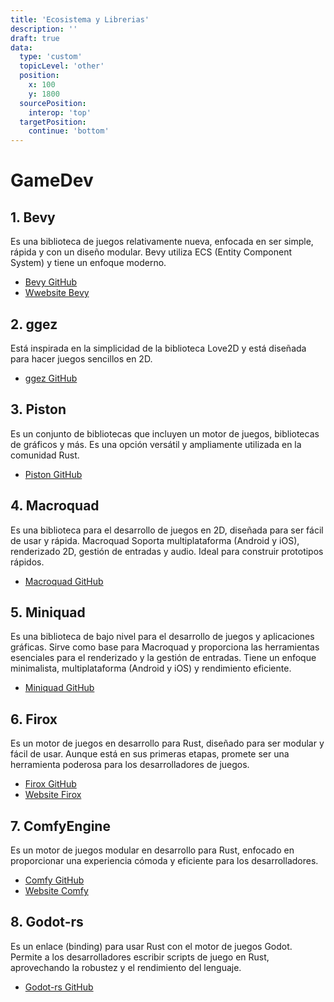 ```yaml
---
title: 'Ecosistema y Librerias'
description: ''
draft: true
data:
  type: 'custom'
  topicLevel: 'other'
  position:
    x: 100
    y: 1800
  sourcePosition:
    interop: 'top'
  targetPosition: 
    continue: 'bottom'
---
```

# GameDev

## 1. Bevy
Es una biblioteca de juegos relativamente nueva, enfocada en ser simple, rápida y con un diseño modular. Bevy utiliza ECS (Entity Component System) y tiene un enfoque moderno.

* [Bevy GitHub](https://github.com/bevyengine/bevy)
* [Wwebsite Bevy](https://bevyengine.org/)
  
## 2. ggez
Está inspirada en la simplicidad de la biblioteca Love2D y está diseñada para hacer juegos sencillos en 2D.

* [ggez GitHub](https://github.com/ggez/ggez)

## 3. Piston
Es un conjunto de bibliotecas que incluyen un motor de juegos, bibliotecas de gráficos y más. Es una opción versátil y ampliamente utilizada en la comunidad Rust.

* [Piston GitHub](https://github.com/PistonDevelopers/piston)

## 4. Macroquad 
Es una biblioteca para el desarrollo de juegos en 2D, diseñada para ser fácil de usar y rápida. Macroquad Soporta multiplataforma (Android y iOS), renderizado 2D, gestión de entradas y audio. Ideal para construir prototipos rápidos.


* [Macroquad GitHub](https://github.com/not-fl3/macroquad)

## 5. Miniquad
Es una biblioteca de bajo nivel para el desarrollo de juegos y aplicaciones gráficas. Sirve como base para Macroquad y proporciona las herramientas esenciales para el renderizado y la gestión de entradas. Tiene un enfoque minimalista, multiplataforma (Android y iOS) y rendimiento eficiente.

* [Miniquad GitHub](https://github.com/not-fl3/miniquad)

## 6. Firox 
Es un motor de juegos en desarrollo para Rust, diseñado para ser modular y fácil de usar. Aunque está en sus primeras etapas, promete ser una herramienta poderosa para los desarrolladores de juegos.

* [Firox GitHub](https://github.com/FyroxEngine/Fyrox)
* [Website Firox](https://fyrox.rs/)

## 7. ComfyEngine 
Es un motor de juegos modular en desarrollo para Rust, enfocado en proporcionar una experiencia cómoda y eficiente para los desarrolladores.

* [Comfy GitHub](https://github.com/darthdeus/comfy)
* [Website Comfy](https://comfyengine.org/)

## 8. Godot-rs 
Es un enlace (binding) para usar Rust con el motor de juegos Godot. Permite a los desarrolladores escribir scripts de juego en Rust, aprovechando la robustez y el rendimiento del lenguaje.

* [Godot-rs GitHub](https://github.com/godot-rust/gdnative)

